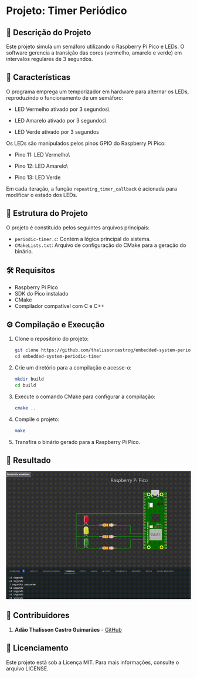 # Projeto: Timer Periódico

## 📝 Descrição do Projeto

Este projeto simula um semáforo utilizando o Raspberry Pi Pico e LEDs. O software gerencia a transição das cores (vermelho, amarelo e verde) em intervalos regulares de 3 segundos.

## 🎯 Características

O programa emprega um temporizador em hardware para alternar os LEDs, reproduzindo o funcionamento de um semáforo:

- LED Vermelho ativado por 3 segundos\

- LED Amarelo ativado por 3 segundos\

- LED Verde ativado por 3 segundos

Os LEDs são manipulados pelos pinos GPIO do Raspberry Pi Pico:

- Pino 11: LED Vermelho\

- Pino 12: LED Amarelo\

- Pino 13: LED Verde

Em cada iteração, a função `repeating_timer_callback` é acionada para modificar o estado dos LEDs.

## 📂 Estrutura do Projeto

O projeto é constituído pelos seguintes arquivos principais:

- `periodic-timer.c`: Contém a lógica principal do sistema.
- `CMakeLists.txt`: Arquivo de configuração do CMake para a geração do binário.

## 🛠️ Requisitos

- Raspberry Pi Pico
- SDK do Pico instalado
- CMake
- Compilador compatível com C e C++

## ⚙️ Compilação e Execução

1. Clone o repositório do projeto:
   ```sh
   git clone https://github.com/thalissoncastrog/embedded-system-periodic-timer.git
   cd embedded-system-periodic-timer
   ```
2. Crie um diretório para a compilação e acesse-o:
   ```sh
   mkdir build
   cd build
   ```
3. Execute o comando CMake para configurar a compilação:
   ```sh
   cmake ..
   ```
4. Compile o projeto:
   ```sh
   make
   ```
5. Transfira o binário gerado para a Raspberry Pi Pico.

## 🎯 Resultado

![Semáforo (temporizador)](assets/images/repeating-timer-test.gif)

## 👥 Contribuidores

1. **Adão Thalisson Castro Guimarães** - [GitHub](https://github.com/thalissoncastrog)

## 📜 Licenciamento

Este projeto está sob a Licença MIT. Para mais informações, consulte o arquivo LICENSE.
